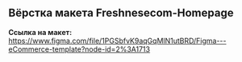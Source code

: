 ## Вёрстка макета Freshnesecom-Homepage

**Ссылка на макет:**
https://www.figma.com/file/1PGSbfvK9aqGqMlN1utBRD/Figma---eCommerce-template?node-id=2%3A1713
